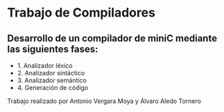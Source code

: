 <h1>Trabajo de Compiladores</h1>
<h2>Desarrollo de un compilador de miniC mediante las siguientes fases:</h2>
<ul>
    <li>1. Analizador léxico</li>
    <li>2. Analizador sintáctico</li>
    <li>3. Analizador semántico</li>
    <li>4. Generación de código</li>
</ul>

<p>Trabajo realizado por Antonio Vergara Moya y Álvaro Aledo Tornero</p>